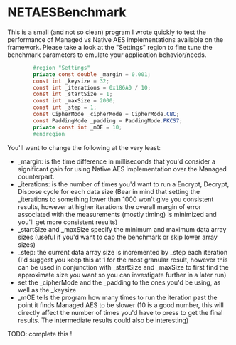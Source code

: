 NETAESBenchmark
===============
This is a small (and not so clean) program I wrote quickly to test the performance of Managed vs Native AES implementations available on the framework.
Please take a look at the "Settings" region to fine tune the benchmark parameters to emulate your application behavior/needs.
```C# 
        #region "Settings"
        private const double _margin = 0.001;
        const int _keysize = 32;
        const int _iterations = 0x186A0 / 10;
        const int _startSize = 1;
        const int _maxSize = 2000;
        const int _step = 1;
        const CipherMode _cipherMode = CipherMode.CBC;
        const PaddingMode _padding = PaddingMode.PKCS7;
        private const int _mOE = 10;
        #endregion
```
You'll want to change the following at the very least:
* _margin: is the time difference in milliseconds that you'd consider a significant gain for using Native AES implementation over the Managed counterpart.
* _iterations: is the number of times you'd want to run a Encrypt, Decrypt, Dispose cycle for each data size (Bear in mind that setting the _iterations to something lower than 1000 won't give you consistent results, however at higher iterations the overall margin of error associated with the measurements (mostly timing) is minimized and you'll get more consistent results)
* _startSize and _maxSize specify the minimum and maximum data array sizes (useful if you'd want to cap the benchmark or skip lower array sizes)
* _step: the current data array size is incremented by _step each iteration (I'd suggest you keep this at 1 for the most granular result, however this can be used in conjunction with _startSize and _maxSize to first find the approximate size you want so you can investigate further in a later run)
* set the _cipherMode and the _padding to the ones you'd be using, as well as the _keysize
* _mOE tells the program how many times to run the iteration past the point it finds Managed AES to be slower (10 is a good number, this will directly affect the number of times you'd have to press <enter> to get the final results. The intermediate results could also be interesting)

TODO: complete this !
